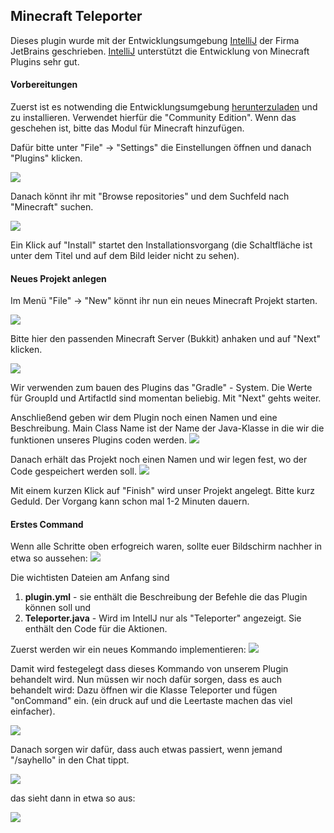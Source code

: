 ## Minecraft Teleporter

Dieses plugin wurde mit der Entwicklungsumgebung [IntelliJ](https://www.jetbrains.com/idea/download)
der Firma JetBrains geschrieben. [IntelliJ](https://www.jetbrains.com/idea/download) unterstützt die
Entwicklung von Minecraft Plugins sehr gut.

#### Vorbereitungen

Zuerst ist es notwending die Entwicklungsumgebung [herunterzuladen](https://www.jetbrains.com/idea/download) und zu installieren. Verwendet
hierfür die "Community Edition". Wenn das geschehen ist, bitte das Modul für Minecraft hinzufügen.

Dafür bitte unter "File" -> "Settings" die Einstellungen öffnen und danach "Plugins" klicken.

![](./images/intellij_install_plugin1.PNG)

Danach könnt ihr mit "Browse repositories" und dem Suchfeld nach "Minecraft" suchen.

![](./images/intellij_install_plugin2.PNG)

Ein Klick auf "Install" startet den Installationsvorgang (die Schaltfläche ist unter dem Titel und auf dem Bild leider nicht zu sehen).


#### Neues Projekt anlegen

Im Menü "File" -> "New" könnt ihr nun ein neues Minecraft Projekt starten. 

![](./images/newproject2.png)

Bitte hier den passenden Minecraft Server (Bukkit) anhaken und auf "Next" klicken.

![](./images/newproject3.png)

Wir verwenden zum bauen des Plugins das "Gradle" - System. Die Werte für GroupId und ArtifactId sind momentan beliebig.
Mit "Next" gehts weiter.

Anschließend geben wir dem Plugin noch einen Namen und eine Beschreibung. Main Class Name ist der Name der Java-Klasse in die wir die funktionen unseres
Plugins coden werden.
![](./images/newproject4.png)

Danach erhält das Projekt noch einen Namen und wir legen fest, wo der Code gespeichert werden soll.
![](./images/newproject5.png)

Mit einem kurzen Klick auf "Finish" wird unser Projekt angelegt. Bitte kurz Geduld. Der Vorgang kann schon mal 1-2 Minuten dauern.

#### Erstes Command

Wenn alle Schritte oben erfogreich waren, sollte euer Bildschirm nachher in etwa so aussehen:
![](./images/coding1.png)

Die wichtisten Dateien am Anfang sind 

1. **plugin.yml** - sie enthält die Beschreibung der Befehle die das Plugin können soll und
2. **Teleporter.java** - Wird im IntellJ nur als "Teleporter" angezeigt. Sie enthält den Code für die Aktionen.

Zuerst werden wir ein neues Kommando implementieren:
![](./images/coding2.png)

Damit wird festegelegt dass dieses Kommando von unserem Plugin behandelt wird. Nun müssen wir noch dafür sorgen, dass es auch behandelt wird:
Dazu öffnen wir die Klasse Teleporter und fügen "onCommand" ein. (ein druck auf <strng> und die Leertaste machen das viel einfacher).

![](./images/coding3.png)

Danach sorgen wir dafür, dass auch etwas passiert, wenn jemand "/sayhello" in den Chat tippt.

![](./images/coding4.png)

das sieht dann in etwa so aus:

![](./images/game1.png)
